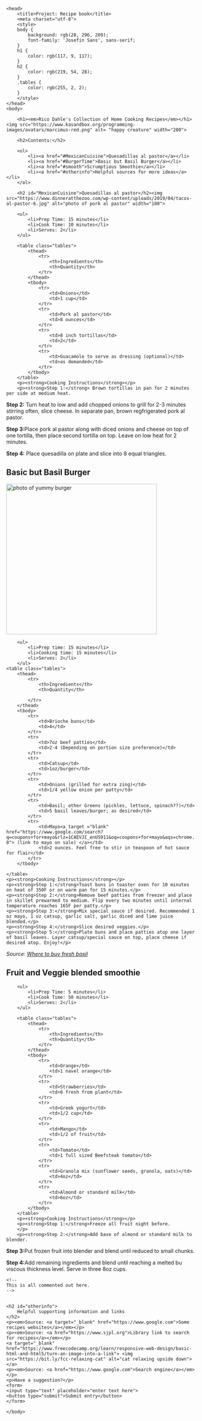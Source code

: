 <!DOCTYPE html>
<html>
    

    <head>
        <title>Project: Recipe book</title>
        <meta charset="utf-8">
        <style>
        body {
            background: rgb(28, 296, 289);
            font-family: 'Josefin Sans', sans-serif;
        }
        h1 {
            color: rgb(117, 9, 117);
        }
        h2 {
            color: rgb(219, 54, 28);
        }
        .tables {
            color: rgb(255, 2, 2);
        }
        </style>
    </head>
    <body>
       
        <h1><em>Rico Dahle's Collection of Home Cooking Recipes</em></h1><img src="https://www.kasandbox.org/programming-images/avatars/marcimus-red.png" alt= "happy creature" width="200">
        
        <h2>Contents:</h2>
        
        <ol>
            <li><a href="#MexicanCuisine">Quesadillas al pastor</a></li>
            <li><a href="#BurgerTime">Basic but Basil Burger</a></li>
            <li><a href="#smooth">Scrumptious Smoothie</a></li>
            <li><a href="#otherinfo">Helpful sources for more ideas</a></li>
        </ol>
        
        <h2 id="MexicanCuisine">Quesadillas al pastor</h2><img src="https://www.dinneratthezoo.com/wp-content/uploads/2019/04/tacos-al-pastor-6.jpg" alt="photo of pork al pastor" width="100">
        
        <ul>
            <li>Prep Time: 15 minutes</li>
            <li>Cook Time: 10 minutes</li>
            <li>Serves: 2</li>
        </ul>
        
        <table class="tables">
            <thead>
                <tr>
                    <th>Ingredients</th>
                    <th>Quantity</th>
                </tr>
            </thead>
            <tbody>
                <tr>
                    <td>Onions</td>
                    <td>1 cup</td>
                </tr>
                <tr>
                    <td>Pork al pastor</td>
                    <td>8 ounces</td>
                </tr>
                <tr>
                    <td>8 inch tortillas</td>
                    <td>2</td>
                </tr>
                <tr>
                    <td>Guacamole to serve as dressing (optional)</td>
                    <td>as demanded</td>
                </tr>
            </tbody>
        </table>
        <p><strong>Cooking Instructions</strong></p>
        <p><strong>Step 1:</strong> Brown tortillas in pan for 2 minutes per side at medium heat.
</p>
        <p><strong>Step 2:</strong> Turn heat to low and add chopped onions to grill for 2-3 minutes stirring often, slice cheese. In separate pan, brown regfrigerated pork al pastor.
</p>
        <p><strong>Step 3:</strong>Place pork al pastor along with diced onions and cheese on top of one tortilla, then place second tortilla on top. Leave on low heat for 2 minutes.
</p>
        <p><strong>Step 4:</strong> Place quesadilla on plate and slice into 8 equal triangles.
</p>
        <h2 id="BurgerTime">Basic but Basil Burger</h2><img src="https://www.tasteofhome.com/wp-content/uploads/2018/01/Basil-Burgers-with-Sun-Dried-Tomato-Mayonnaise_exps40355_THHC1997845D03_01_1bC_RMS.jpg" alt="photo of yummy burger" width="400">
        
        <ul>
            <li>Prep time: 15 minutes</li>
            <li>Cooking time: 15 minutes</li>
            <li>Serves: 2</li>
        </ul>
    <table class="tables">
        <thead>
            <tr>
                <th>Ingredients</th>
                <th>Quantity</th>
                
            </tr>   
        </thead>
        <tbody>
            <tr>
                <td>Brioche buns</td>
                <td>4</td>
            </tr>
            <tr>
                <td>7oz beef patties</td>
                <td>2-4 (Depending on portion size preference)</td>
            </tr>
            <tr>
                <td>Catsup</td>
                <td>1oz/burger</td>
            </tr>
            <tr>
                <td>Onions (grilled for extra zing)</td>
                <td>1/4 yellow onion per patty</td>
            </tr>
            <tr>
                <td>Basil; other Greens (pickles, lettuce, spinach??)</td>
                <td>5 basil leaves/burger; as desired</td>
            </tr>
            <tr>
                <td>Mayo<a target ="blank" href="https://www.google.com/search?q=coupons+for+mayo&rlz=1CAEVJI_enUS911&oq=coupons+for+mayo&aqs=chrome..69i57j0l7.6882j0j7&sourceid=chrome&ie=UTF-8"> (link to mayo on sale) </a></td>
                <td>2 ounces. Feel free to stir in teaspoon of hot sauce for flair</td>
            </tr>
        </tbody>
            
    </table>
    <p><strong>Cooking Instructions</strong></p>
    <p><strong>Step 1:</strong>Toast buns in toaster oven for 10 minutes on heat of 350F or on warm pan for 15 minutes.</p>
    <p><strong>Step 2:</strong>Remove beef patties from freezer and place in skillet prewarmed to medium. Flip every two minutes until internal temperature reaches 165F per patty.</p>
    <p><strong>Step 3:</strong>Mix special sauce if desired. Recommended 1 oz mayo, 1 oz catsup, garlic salt, garlic diced and lime juice blended.</p>
    <p><strong>Step 4:</strong>Slice desired veggies.</p>
    <p><strong>Step 5:</strong>Plate buns and place patties atop one layer of basil leaves. Layer catsup/special sauce on top, place cheese if desired atop. Enjoy!</p>
<p><em>Source: <a href="https://thrivecuisine.com/grocery-store-guide/where-to-find-fresh-basil-in-the-grocery-store/">Where to buy fresh basil</a></em></p>
    <h2 id="smooth">Fruit and Veggie blended smoothie</h2>
        
        <ul>
            <li>Prep Time: 5 minutes</li>
            <li>Cook Time: 50 minutes</li>
            <li>Serves: 2</li>
        </ul>
        
        <table class="tables">
            <thead>
                <tr>
                    <th>Ingredients</th>
                    <th>Quantity</th>
                </tr>
            </thead>
            <tbody>
                <tr>
                    <td>Orange</td>
                    <td>1 navel orange</td>
                </tr>
                <tr>
                    <td>Strawberries</td>
                    <td>6 fresh from plant</td>
                </tr>
                <tr>
                    <td>Greek yogurt</td>
                    <td>1/2 cup</td>
                </tr>
                <tr>
                    <td>Mango</td>
                    <td>1/2 of fruit</td>
                </tr>
                <tr>
                    <td>Tomato</td>
                    <td>1 full sized Beefsteak tomato</td>
                </tr>
                <tr>
                    <td>Granola mix (sunflower seeds, granola, oats)</td>
                    <td>4oz</td>
                </tr>
                <tr>
                    <td>Almond or standard milk</td>
                    <td>6oz</td>
                </tr>
            </tbody>
        </table>
        <p><strong>Cooking Instructions</strong></p>
        <p><strong>Step 1:</strong>Freeze all fruit night before.
        </p>
        <p><strong>Step 2:</strong>Add base of almond or standard milk to blender.
</p>
        <p><strong>Step 3:</strong>Put frozen fruit into blender and blend until reduced to small chunks.
</p>
        <p><strong>Step 4:</strong>Add remaining ingredients and blend until reaching a melted bu viscous thickness level. Serve in three 8oz cups.
</p>
    
    <!--
    This is all commented out here.
    -->
    
    
    <h2 id="otherinfo">
        Helpful supporting information and links
    </h2>
    <p><em>Source: <a target="_blank" href="https://www.google.com">Some recipes websites</a></em></p>
    <p><em>Source: <a href="https://www.sjpl.org">Library link to search for recipes</a></em></p>  
    <a target="_blank" href="https://www.freecodecamp.org/learn/responsive-web-design/basic-html-and-html5/turn-an-image-into-a-link"> <img src="https://bit.ly/fcc-relaxing-cat" alt="cat relaxing upside down"></a>
    <p><em>Source: <a href="https://www.google.com">Search engine</a></em></p>
    <p>Have a suggestion?</p>
    <form>
    <input type="text" placeholder="enter text here">
    <button type="submit">Submit entry</button>
    </form>
    
    </body>
</html>
